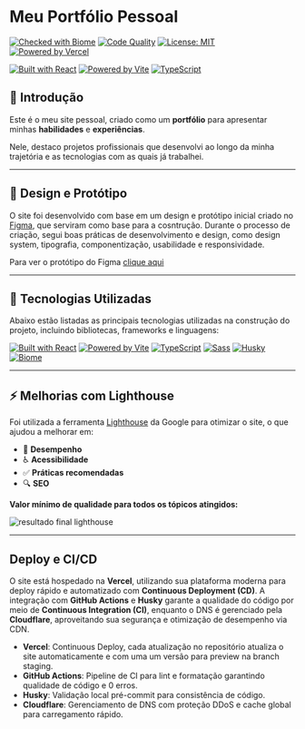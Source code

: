 # Meu Portfólio Pessoal

[![Checked with Biome](https://img.shields.io/badge/Checked_with-Biome-60a5fa?style=flat&logo=biome)](https://biomejs.dev)
[![Code Quality](https://img.shields.io/badge/Code_Quality-Passing-brightgreen)](https://github.com/AlexdeJesusFS/portfolio/actions/workflows/code-quality.yaml)
[![License: MIT](https://img.shields.io/badge/License-MIT-yellow.svg)](https://opensource.org/licenses/MIT)
[![Powered by Vercel](https://img.shields.io/badge/Powered%20by-Vercel-black?style=flat&logo=vercel)](https://vercel.com)

[![Built with React](https://img.shields.io/badge/Built_with-React-61DAFB?style=flat&logo=react)](https://react.dev/)
[![Powered by Vite](https://img.shields.io/badge/Powered_by-Vite-646CFF?style=flat&logo=vite)](https://vitejs.dev/)
[![TypeScript](https://img.shields.io/badge/TypeScript-000000?style=flat&logo=typescript)](https://www.typescriptlang.org/)

## 📌 Introdução

Este é o meu site pessoal, criado como um **portfólio** para apresentar minhas **habilidades** e **experiências**.

Nele, destaco projetos profissionais que desenvolvi ao longo da minha trajetória e as tecnologias com as quais já trabalhei.

---

## 🎨 Design e Protótipo

O site foi desenvolvido com base em um design e protótipo inicial criado no [Figma](https://www.figma.com/), que serviram como base para a cosntrução. Durante o processo de criação, segui boas práticas de desenvolvimento e design, como design system, tipografia, componentização, usabilidade e responsividade.

Para ver o protótipo do Figma [clique aqui](https://www.figma.com/design/3GtHYaqVA62W1NZVbkdvaW/%F0%9F%92%BBAlexdeJesusFS?node-id=1-4&t=ozB7TjPN51m3rz2z-1) 

---

## 🚀 Tecnologias Utilizadas

Abaixo estão listadas as principais tecnologias utilizadas na construção do projeto, incluindo bibliotecas, frameworks e linguagens:

[![Built with React](https://img.shields.io/badge/Built_with-React-61DAFB?style=flat&logo=react)](https://react.dev/)
[![Powered by Vite](https://img.shields.io/badge/Powered_by-Vite-646CFF?style=flat&logo=vite)](https://vitejs.dev/)
[![TypeScript](https://img.shields.io/badge/TypeScript-000000?style=flat&logo=typescript)](https://www.typescriptlang.org/)
[![Sass](https://img.shields.io/badge/Sass-000000?style=flat&logo=sass)](https://sass-lang.com/)
[![Husky](https://img.shields.io/badge/Husky-🐶-blue?style=flat)](https://typicode.github.io/husky/#/)
[![Biome](https://img.shields.io/badge/Checked_with-Biome-60a5fa?style=flat&logo=biome)](https://biomejs.dev/)

---

## ⚡ Melhorias com Lighthouse

Foi utilizada a ferramenta [Lighthouse](https://developer.chrome.com/docs/lighthouse/overview?hl=pt-br) da Google para otimizar o site, o que ajudou a melhorar em:

- 🚀 **Desempenho**
- ♿ **Acessibilidade**
- ✅ **Práticas recomendadas**
- 🔍 **SEO**

**Valor mínimo de qualidade para todos os tópicos atingidos:**

![resultado final lighthouse](https://github.com/user-attachments/assets/8474416c-2ec0-46b3-9764-054380d9011d)

---

## Deploy e CI/CD

O site está hospedado na **Vercel**, utilizando sua plataforma moderna para deploy rápido e automatizado com **Continuous Deployment (CD)**. A integração com **GitHub Actions** e **Husky** garante a qualidade do código por meio de **Continuous Integration (CI)**, enquanto o DNS é gerenciado pela **Cloudflare**, aproveitando sua segurança e otimização de desempenho via CDN.

- **Vercel**: Continuous Deploy, cada atualização no repositório atualiza o site automaticamente e com uma um versão para preview na branch staging.
- **GitHub Actions**: Pipeline de CI para lint e formatação garantindo qualidade de código e 0 erros.
- **Husky**: Validação local pré-commit para consistência de código.
- **Cloudflare**: Gerenciamento de DNS com proteção DDoS e cache global para carregamento rápido.
